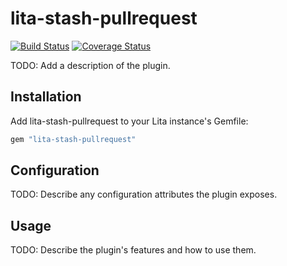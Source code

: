# lita-stash-pullrequest

[![Build Status](https://travis-ci.org/hickey/lita-stash-pullrequest.png?branch=master)](https://travis-ci.org/hickey/lita-stash-pullrequest)
[![Coverage Status](https://coveralls.io/repos/hickey/lita-stash-pullrequest/badge.png)](https://coveralls.io/r/hickey/lita-stash-pullrequest)

TODO: Add a description of the plugin.

## Installation

Add lita-stash-pullrequest to your Lita instance's Gemfile:

``` ruby
gem "lita-stash-pullrequest"
```

## Configuration

TODO: Describe any configuration attributes the plugin exposes.

## Usage

TODO: Describe the plugin's features and how to use them.
